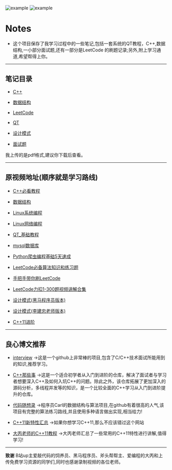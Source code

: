 ![example](https://img.shields.io/badge/notes-v1.0-blue.svg)   ![example](https://img.shields.io/badge/user:-sakura-blue.svg)
# Notes
- 这个项目保存了我学习过程中的一些笔记,包括一套系统的QT教程，C++,数据结构,一小部分面试题,还有一部分是LeetCode 的刷题记录;另外,附上学习通道,希望帮得上你。  
***

## 笔记目录

- [C++](https://github.com/Sakura7301/Notes/tree/master/Notes/C++)

- [数据结构](https://github.com/Sakura7301/Notes/tree/master/Notes/Data_structure)

- [LeetCode](https://github.com/Sakura7301/Notes/tree/master/Notes/LeetCode)

- [QT](https://github.com/Sakura7301/Notes/tree/master/Notes/QT)

- [设计模式](https://github.com/Sakura7301/Notes/tree/master/Notes/Gof)

- [面试题](https://github.com/Sakura7301/Notes/tree/master/Notes/The%20interview)

我上传的是pdf格式,建议你下载后查看。  
***

## 原视频地址(顺序就是学习路线)

- [C++必看教程](https://www.bilibili.com/video/BV1et411b73Z)

- [数据结构](https://www.bilibili.com/video/BV1Vb411J7XD)

- [Linux系统编程](https://www.bilibili.com/video/BV1KE411q7ee)

- [Linux网络编程](https://www.bilibili.com/video/BV1iJ411S7UA)

- [QT_基础教程](https://www.bilibili.com/video/BV1jX4y1K7bi)

- [mysql数据库](https://www.bilibili.com/video/BV1e64y117iM)

- [Python爬虫编程基础5天速成](https://www.bilibili.com/video/BV12E411A7ZQ)

- [LeetCode必备算法知识和练习题](https://www.bilibili.com/video/BV1xt4y1e7q4)

- [手把手带你刷LeetCode](https://www.bilibili.com/video/BV1sy4y1q79M)

- [LeetCode力扣1-300题视频讲解合集](https://www.bilibili.com/video/BV1xa411A76q)

- [设计模式(黑马程序员版本)](https://www.bilibili.com/video/BV1Mb411t7ut)

- [设计模式(李建忠老师版本)](https://www.bilibili.com/video/BV18f4y137xt)

- [C++11进阶](https://www.bilibili.com/video/BV1bX4y1G7ks)  
***

## 良心博文推荐

- [interview](https://interview.huihut.com/#/)
->这是一个github上非常棒的项目,包含了C/C++技术面试所能用到的知识,推荐学习。


- [C++那些事](https://light-city.club/sc/)
->这是一个适合初学者从入门到进阶的仓库，解决了面试者与学习者想要深入C++及如何入坑C++的问题。除此之外，该仓库拓展了更加深入的源码分析，多线程并发等的知识，是一个比较全面的C++学习从入门到进阶提升的仓库。

- [代码随想录](https://programmercarl.com/)
->程序员Carl的数据结构与算法项目,在github有着很高的人气,该项目有完整的算法练习路线,并且使用多种语言做出实现,相当给力!

- [C++11新特性汇总](https://changkun.de/modern-cpp/zh-cn/00-preface/)
->如果你想学习C++11,那么不应该错过这个网站

- [大丙老师的C++11教程](https://subingwen.cn/cplusplus/)
->大丙老师汇总了一些常用的C++11特性进行讲解,值得学习!  

***



**致谢**
B站up主爱敲代码的饲养员、黑马程序员、斧头帮帮主、爱编程的大丙和上传免费学习资源的同学们,同时也感谢录制视频的各位老师。

